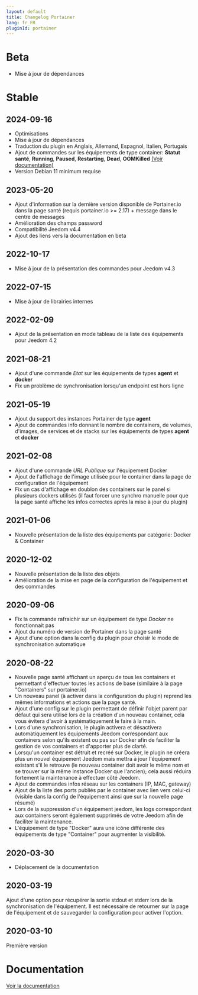 ```yaml
---
layout: default
title: Changelog Portainer
lang: fr_FR
pluginId: portainer
---
```


# Beta

- Mise à jour de dépendances

# Stable

## 2024-09-16

- Optimisations
- Mise à jour de dépendances
- Traduction du plugin en Anglais, Allemand, Espagnol, Italien, Portugais
- Ajout de commandes sur les équipements de type container: **Statut santé**, **Running**, **Paused**, **Restarting**, **Dead**, **OOMKilled** [(Voir documentation)]({{site.baseurl}}/{{page.pluginId}}/{{page.lang}})
- Version Debian 11 minimum requise

## 2023-05-20

- Ajout d'information sur la dernière version disponible de Portainer.io dans la page santé (requis portainer.io >= 2.17) + message dans le centre de messages
- Amélioration des champs password
- Compatibilité Jeedom v4.4
- Ajout des liens vers la documentation en beta

## 2022-10-17

- Mise à jour de la présentation des commandes pour Jeedom v4.3

## 2022-07-15

- Mise à jour de librairies internes

## 2022-02-09

- Ajout de la présentation en mode tableau de la liste des équipements pour Jeedom 4.2

## 2021-08-21

- Ajout d'une commande _Etat_ sur les équipements de types **agent** et **docker**
- Fix un problème de synchronisation lorsqu'un endpoint est hors ligne

## 2021-05-19

- Ajout du support des instances Portainer de type **agent**
- Ajout de commandes info donnant le nombre de containers, de volumes, d'images, de services et de stacks sur les équipements de types **agent** et **docker**

## 2021-02-08

- Ajout d'une commande _URL Publique_ sur l'équipement Docker
- Ajout de l'affichage de l'image utilisée pour le container dans la page de configuration de l'équipement
- Fix un cas d'affichage en doublon des containers sur le panel si plusieurs dockers utilisés (il faut forcer une synchro manuelle pour que la page santé affiche les infos correctes après la mise à jour du plugin)

## 2021-01-06

- Nouvelle présentation de la liste des équipements par catégorie: Docker & Container

## 2020-12-02

- Nouvelle présentation de la liste des objets
- Amélioration de la mise en page de la configuration de l'équipement et des commandes

## 2020-09-06

- Fix la commande rafraichir sur un équipement de type _Docker_ ne fonctionnait pas
- Ajout du numéro de version de Portainer dans la page santé
- Ajout d'une option dans la config du plugin pour choisir le mode de synchronisation automatique

## 2020-08-22

- Nouvelle page santé affichant un aperçu de tous les containers et permettant d'effectuer toutes les actions de base (similaire à la page "Containers" sur portainer.io)
- Un nouveau panel (à activer dans la configuration du plugin) reprend les mêmes informations et actions que la page santé.
- Ajout d'une config sur le plugin permettant de définir l'objet parent par défaut qui sera utilisé lors de la création d'un nouveau container, cela vous évitera d'avoir à systématiquement le faire à la main.
- Lors d'une synchronisation, le plugin activera et désactivera automatiquement les équipements Jeedom correspondant aux containers selon qu'ils existent ou pas sur Docker afin de faciliter la gestion de vos containers et d'apporter plus de clarté.
- Lorsqu'un container est détruit et recréé sur Docker, le plugin ne créera plus un nouvel équipement Jeedom mais mettra à jour l'équipement existant s'il le retrouve (le nouveau container doit avoir le même nom et se trouver sur la même instance Docker que l'ancien); cela aussi réduira fortement la maintenance à effectuer côté Jeedom.
- Ajout de commandes infos réseau sur les containers (IP, MAC, gateway)
- Ajout de la liste des ports publiés par le container avec lien vers celui-ci (visible dans la config de l'équipement ainsi que sur la nouvelle page résumé)
- Lors de la suppression d'un équipement jeedom, les logs correspondant aux containers seront également supprimés de votre Jeedom afin de faciliter la maintenance.
- L'équipement de type "Docker" aura une icône différente des équipements de type "Container" pour augmenter la visibilité.

## 2020-03-30

- Déplacement de la documentation

## 2020-03-19

Ajout d'une option pour récupérer la sortie stdout et stderr lors de la synchronisation de l'équipement. Il est nécessaire de retourner sur la page de l'équipement et de sauvegarder la configuration pour activer l'option.

## 2020-03-10

Première version

# Documentation

[Voir la documentation]({{site.baseurl}}/{{page.pluginId}}/{{page.lang}})
